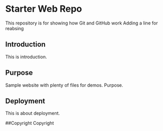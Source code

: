 # Starter Web Repo

This repository is for showing how Git and GitHub work
Adding a line for reabsing

## Introduction

This is introduction.

## Purpose

Sample website with plenty of files for demos. Purpose.

## Deployment

This is about deployment.

##Copyright
Copyright